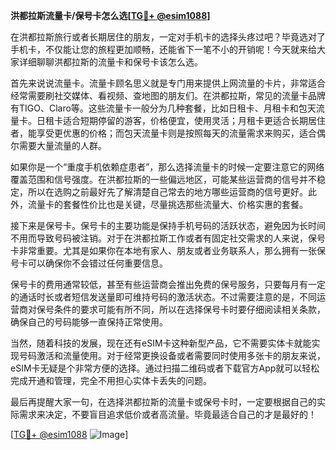 **洪都拉斯流量卡/保号卡怎么选[[TG💪+ @esim1088](https://t.me/s/esim1088)]**

在洪都拉斯旅行或者长期居住的朋友，一定对手机卡的选择头疼过吧？毕竟选对了手机卡，不仅能让您的旅程更加顺畅，还能省下一笔不小的开销呢！今天就来给大家详细聊聊洪都拉斯的流量卡和保号卡该怎么选。

首先来说说流量卡。流量卡顾名思义就是专门用来提供上网流量的卡片，非常适合经常需要刷社交媒体、看视频、查地图的朋友们。在洪都拉斯，常见的流量卡品牌有TIGO、Claro等。这些流量卡一般分为几种套餐，比如日租卡、月租卡和包天流量卡。日租卡适合短期停留的游客，价格便宜，使用灵活；月租卡更适合长期居住者，能享受更优惠的价格；而包天流量卡则是按照每天的流量需求来购买，适合偶尔需要大量流量的人群。

如果你是一个“重度手机依赖症患者”，那么选择流量卡的时候一定要注意它的网络覆盖范围和信号强度。在洪都拉斯的一些偏远地区，可能某些运营商的信号并不稳定，所以在选购之前最好先了解清楚自己常去的地方哪些运营商的信号更好。此外，流量卡的套餐性价比也是关键，尽量挑选那些流量大、价格实惠的套餐。

接下来是保号卡。保号卡的主要功能是保持手机号码的活跃状态，避免因为长时间不用而导致号码被注销。对于在洪都拉斯工作或者有固定社交需求的人来说，保号卡非常重要。尤其是如果你在本地有家人、朋友或者业务联系人，那么拥有一张保号卡可以确保你不会错过任何重要信息。

保号卡的费用通常较低，甚至有些运营商会推出免费的保号服务，只要每月有一定的通话时长或者短信发送量即可维持号码的激活状态。不过需要注意的是，不同运营商对保号条件的要求可能有所不同，所以在选择保号卡时要仔细阅读相关条款，确保自己的号码能够一直保持正常使用。

当然，随着科技的发展，现在还有eSIM卡这种新型产品，它不需要实体卡就能实现号码激活和流量使用。对于经常更换设备或者需要同时使用多张卡的朋友来说，eSIM卡无疑是个非常方便的选择。通过扫描二维码或者下载官方App就可以轻松完成开通和管理，完全不用担心实体卡丢失的问题。

最后再提醒大家一句，在选择洪都拉斯的流量卡或保号卡时，一定要根据自己的实际需求来决定，不要盲目追求低价或者高流量。毕竟最适合自己的才是最好的！

[[TG💪+ @esim1088](https://t.me/s/esim1088) ![Image](https://i.postimg.cc/4NQfJmqS/Snipaste-2025-05-13-00-14-12.png)]
